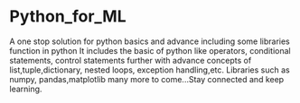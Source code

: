 # Python_for_ML
A one stop solution for python basics and advance including some libraries function in python
It includes the basic of python like operators, conditional statements, control statements further with advance concepts of list,tuple,dictionary, nested loops, exception handling,etc.
Libraries such as numpy, pandas,matplotlib many more to come...Stay connected and keep learning.
